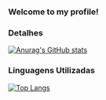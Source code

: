 ### Welcome to my profile!

### Detalhes
[![Anurag's GitHub stats](https://github-readme-stats.vercel.app/api?username=thacioalves&show_icons=true&theme=dark)](https://github.com/anuraghazra/github-readme-stats)

### Linguagens Utilizadas
[![Top Langs](https://github-readme-stats.vercel.app/api/top-langs/?username=thacioalves&layout=compact)](https://github.com/anuraghazra/github-readme-stats)
